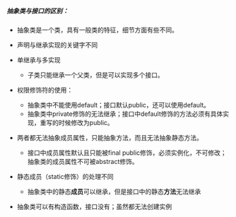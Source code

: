##### 抽象类与接口的区别：

- 抽象类是一个类，具有一般类的特征，细节方面有些不同。

- 声明与继承实现的关键字不同
- 单继承与多实现
  - 子类只能继承一个父类，但是可以实现多个接口。
- 权限修饰符的使用：
  - 抽象类中不能使用default；接口默认public，还可以使用default。
  - 抽象类中private修饰的无法继承；接口中default修饰的方法必须有具体实现，重写的时候修改为public。
- 两者都无法抽象成员属性，只能抽象方法，而且无法抽象静态方法。
  - 接口中成员属性默认且只能被final public修饰，必须实例化，不可修改；抽象类的成员属性不可被abstract修饰。
- 静态成员（static修饰）的处理不同
  - 抽象类中的静态**成员**可以继承，但是接口中的静态**方法**无法继承
- 抽象类可以有构造函数，接口没有；虽然都无法创建实例